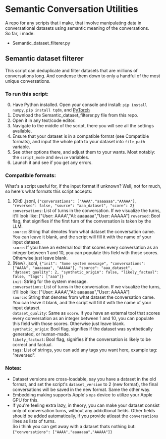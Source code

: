 # Semantic Conversation Utilities
A repo for any scripts that i make, that involve manipulating data in conversational datasets using semantic meaning of the conversations.\
So far, i made:
* Semantic_dataset_filterer.py
## Semantic dataset filterer
This script can deduplicate and filter datasets that are millions of conversations long. And condense them down to only a handful of the most unique conversations.
### To run this script:
0. Have Python installed. Open your console and install: `pip install numpy`, `pip install tqdm`, and [PyTorch](https://pytorch.org/)
1. Download the Semantic_dataset_filterer.py file from this repo.
2. Open it in any text/code editor.
3. Navigate to the middle of the script, there you will see all the settings available.
4. Ensure that your dataset is in a compatible format (see Compatible formats), and input the whole path to your dataset into `file_path` variable.
5. See other options there, and adjust them to your wants. Most notably: the `script_mode` and `device` variables.
6. Launch it and see if you get any errors.
### Compatible formats:
What's a script useful for, if the input format if unknown? Well, not for much, so here's what formats this script accepts:
1. (Old) .jsonl, `{"conversations": ["AAAA","aaaaaaa","AAAAA"], "reversed": false, "source": "aaa_dataset", "score": 2}`\
   `conversations`: List of turns in the conversation. If we visualize the turns, it'll look like: ["User: AAAA","AI: aaaaaaa","User: AAAAA"]
   `reversed`: Bool flag, that signifies if the first turn of the conversation is taken by the LLM.\
   `source`: String that denotes from what dataset the conversation came. You can leave it blank, and the script will fill it with the name of your input dataset.\
   `score`: If you have an external tool that scores every conversation as an integer between 1 and 10, you can populate this field with those scores. Otherwise just leave blank.
2. (New) .jsonl, `{"init": "Some system message", "conversations": ["AAAA", "aaaaaaa", "AAAAA"], "source": "aaa_dataset", "dataset_quality": 2, "synthetic_origin": false, "likely_factual": false, "tags": ["aaa"]}`\
   `init`: String for the system message.\
   `conversations`: List of turns in the conversation. If we visualize the turns, it'll look like: ["User: AAAA","AI: aaaaaaa","User: AAAAA"]\
   `source`: String that denotes from what dataset the conversation came. You can leave it blank, and the script will fill it with the name of your input dataset.\
   `dataset_quality`: Same as `score`. If you have an external tool that scores every conversation as an integer between 1 and 10, you can populate this field with those scores. Otherwise just leave blank.\
   `synthetic_origin`: Bool flag, signifies if the dataset was synthetically generated, or human-made.\
   `likely_factual`: Bool flag, signifies if the conversation is likely to be correct and factual.\
   `tags`: List of strings, you can add any tags you want here, example tag: "reversed".
### Notes:
* Dataset versions are cross-loadable, say you have a dataset in the old format, and set the script's `dataset_version` to 2 (new format), the final conversations will be saved in the new format. Same the other way.
* Embedding making supports Apple's `mps` device to utilize your Apple GPU for this.
* If you're feeling extra lazy, in theory, you can make your dataset consist only of conversation turns, without any addidtional fields. Other fields should be added automatically, if you provide atleast the `conversations` lines as lists of turns.\
  So i think you can get away with a dataset thats nothing but: `{"conversations": ["AAAA","aaaaaaa","AAAAA"]}`
